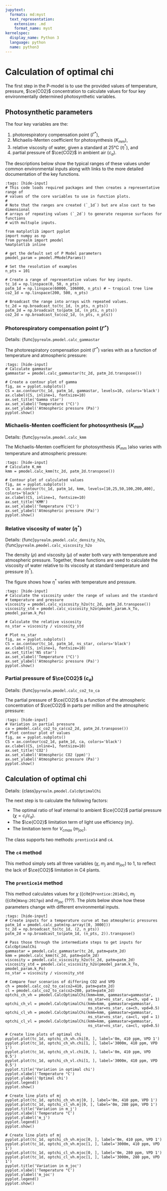 ```yaml
---
jupytext:
  formats: md:myst
  text_representation:
    extension: .md
    format_name: myst
kernelspec:
  display_name: Python 3
  language: python
  name: python3
---
```


# Calculation of optimal chi

The first step in the P-model is to use the provided values of temperature,
pressure, $\ce{CO2}$ concentration to calculate values for four key
environmentally determined photosynthetic variables.

## Photosynthetic parameters

The four key variables are the: 

1. photorespiratory compensation point ($\Gamma^*$),
2. Michaelis-Menten coefficient for photosynthesis ($K_{mm}$),
3. relative viscosity of water, given a standard at 25°C ($\eta^*$), and
4. partial pressure of $\ce{CO2}$ in ambient air ($c_a$).

The descriptions below show the typical ranges of these values under common environmental inputs along with links to the more detailed documentation of the key functions.

```{code-cell} python
:tags: [hide-input]
# This code loads required packages and then creates a representative range of
# values of the core variables to use in function plots.
#
# Note that the ranges are created (`_1d`) but are also cast to two dimensional
# arrays of repeating values (`_2d`) to generate response surfaces for functions
# with multuple inputs.

from matplotlib import pyplot
import numpy as np
from pyrealm import pmodel
%matplotlib inline

# get the default set of P Model parameters
pmodel_param = pmodel.PModelParams()

# Set the resolution of examples
n_pts = 101

# Create a range of representative values for key inputs.
tc_1d = np.linspace(0, 50, n_pts)
patm_1d = np.linspace(60000, 106000, n_pts) # ~ tropical tree line
co2_1d = np.linspace(200, 500, n_pts)

# Broadcast the range into arrays with repeated values.
tc_2d = np.broadcast_to(tc_1d, (n_pts, n_pts))
patm_2d = np.broadcast_to(patm_1d, (n_pts, n_pts))
co2_2d = np.broadcast_to(co2_1d, (n_pts, n_pts))
```

### Photorespiratory compensation point ($\Gamma^*$)

Details: {func}`pyrealm.pmodel.calc_gammastar`

The photorespiratory compensation point ($\Gamma^*$) varies with as a function
of temperature and atmospheric pressure:

```{code-cell} python
:tags: [hide-input]
# Calculate gammastar
gammastar = pmodel.calc_gammastar(tc_2d, patm_2d.transpose())

# Create a contour plot of gamma
fig, ax = pyplot.subplots()
CS = ax.contour(tc_1d, patm_1d, gammastar, levels=10, colors='black')
ax.clabel(CS, inline=1, fontsize=10)
ax.set_title('Gamma star')
ax.set_xlabel('Temperature (°C)')
ax.set_ylabel('Atmospheric pressure (Pa)')
pyplot.show()
```

### Michaelis-Menten coefficient for photosynthesis ($K_{mm}$)

Details: {func}`pyrealm.pmodel.calc_kmm`

The Michaelis-Menten coefficient for photosynthesis ($K_{mm}$ )also varies with
temperature and atmospheric pressure:

```{code-cell} python
:tags: [hide-input]
# Calculate K_mm
kmm = pmodel.calc_kmm(tc_2d, patm_2d.transpose())

# Contour plot of calculated values
fig, ax = pyplot.subplots()
CS = ax.contour(tc_1d, patm_1d, kmm, levels=[10,25,50,100,200,400], colors='black')
ax.clabel(CS, inline=1, fontsize=10)
ax.set_title('KMM')
ax.set_xlabel('Temperature (°C)')
ax.set_ylabel('Atmospheric pressure (Pa)')
pyplot.show()
```

### Relative viscosity of water ($\eta^*$)

Details: {func}`pyrealm.pmodel.calc_density_h2o`, {func}`pyrealm.pmodel.calc_viscosity_h2o`

The density ($\rho$) and viscosity ($\mu$) of water both vary with temperature
and atmospheric pressure. Together, these functions are used to calculate the
viscosity of water relative to its viscosity at standard temperature and
pressure ($\eta^*$).

The figure shows how $\eta^*$ varies with temperature and pressure.

```{code-cell} python
:tags: [hide-input]
# Calculate the viscosity under the range of values and the standard 
# temperature and pressure
viscosity = pmodel.calc_viscosity_h2o(tc_2d, patm_2d.transpose())
viscosity_std = pmodel.calc_viscosity_h2o(pmodel_param.k_To, pmodel_param.k_Po)

# Calculate the relative viscosity
ns_star = viscosity / viscosity_std

# Plot ns_star
fig, ax = pyplot.subplots()
CS = ax.contour(tc_1d, patm_1d, ns_star, colors='black')
ax.clabel(CS, inline=1, fontsize=10)
ax.set_title('NS star')
ax.set_xlabel('Temperature (°C)')
ax.set_ylabel('Atmospheric pressure (Pa)')
pyplot.show()
```

### Partial pressure of $\ce{CO2}$ ($c_a$)

Details: {func}`pyrealm.pmodel.calc_co2_to_ca`

The partial pressure of $\ce{CO2}$ is a function of the atmospheric concentration of $\ce{CO2}$ in parts per million and the atmospheric pressure: 

```{code-cell} python
:tags: [hide-input]
# Variation in partial pressure
ca = pmodel.calc_co2_to_ca(co2_2d, patm_2d.transpose())
# Plot contour plot of values
fig, ax = pyplot.subplots()
CS = ax.contour(co2_1d, patm_1d, ca, colors='black')
ax.clabel(CS, inline=1, fontsize=10)
ax.set_title('CO2')
ax.set_xlabel('Atmospheric CO2 (ppm)')
ax.set_ylabel('Atmospheric pressure (Pa)')
pyplot.show()
```

## Calculation of optimal chi

Details: {class}`pyrealm.pmodel.CalcOptimalChi`

The next step is to calculate the following factors:

- The optimal ratio of leaf internal to ambient $\ce{CO2}$ partial
  pressure ($\chi = c_i/c_a$).
- The $\ce{CO2}$ limitation term of light use efficiency ($m_j$).
- The limitation term for $V_{cmax}$ ($m_{joc}$). 

The class supports two methods: `prentice14` and `c4`. 

### The `c4` method

This method simply sets all three variables ($\chi$, $m_j$ and $m_{joc}$) to 1,
to reflect the lack of $\ce{CO2}$ limitation in C4 plants.

### The `prentice14` method

This method calculates values for $\chi$ ({cite}`Prentice:2014bc`),  $m_j$
({cite}`Wang:2017go`) and $m_{joc}$ (???). The plots below show how these
parameters change with different environmental inputs.


```{code-cell} python
:tags: [hide-input]
# Create inputs for a temperature curve at two atmospheric pressures
patm_1d = pmodel.calc_patm(np.array([0, 3000]))
tc_2d = np.broadcast_to(tc_1d, (2, n_pts))
patm_2d = np.broadcast_to(patm_1d, (n_pts, 2)).transpose()

# Pass those through the intermediate steps to get inputs for CalcOptimalChi
gammastar = pmodel.calc_gammastar(tc_2d, patm=patm_2d)
kmm = pmodel.calc_kmm(tc_2d, patm=patm_2d)
viscosity = pmodel.calc_viscosity_h2o(tc_2d, patm=patm_2d)
viscosity_std = pmodel.calc_viscosity_h2o(pmodel_param.k_To, pmodel_param.k_Po)
ns_star = viscosity / viscosity_std

# Compare four scenarios of differing CO2 and VPD
ch = pmodel.calc_co2_to_ca(co2=410, patm=patm_2d)
cl = pmodel.calc_co2_to_ca(co2=280, patm=patm_2d)
optchi_ch_vh = pmodel.CalcOptimalChi(kmm=kmm, gammastar=gammastar, 
                                     ns_star=ns_star, ca=ch, vpd = 1)
optchi_ch_vl = pmodel.CalcOptimalChi(kmm=kmm, gammastar=gammastar, 
                                     ns_star=ns_star, ca=ch, vpd=0.5)
optchi_cl_vh = pmodel.CalcOptimalChi(kmm=kmm, gammastar=gammastar, 
                                     ns_star=ns_star, ca=cl, vpd = 1)
optchi_cl_vl = pmodel.CalcOptimalChi(kmm=kmm, gammastar=gammastar, 
                                     ns_star=ns_star, ca=cl, vpd=0.5)

# Create line plots of optimal chi
pyplot.plot(tc_1d, optchi_ch_vh.chi[0, ], label='0m, 410 ppm, VPD 1')
pyplot.plot(tc_1d, optchi_ch_vh.chi[1, ], label='3000m, 410 ppm, VPD 1')
pyplot.plot(tc_1d, optchi_ch_vl.chi[0, ], label='0m, 410 ppm, VPD 0.5')
pyplot.plot(tc_1d, optchi_ch_vl.chi[1, ], label='3000m, 410 ppm, VPD 0.5')
pyplot.title('Variation in optimal chi')
pyplot.xlabel('Temperature °C')
pyplot.ylabel('Optimal chi')
pyplot.legend()
pyplot.show()

# Create line plots of mj
pyplot.plot(tc_1d, optchi_ch_vh.mj[0, ], label='0m, 410 ppm, VPD 1')
pyplot.plot(tc_1d, optchi_cl_vh.mj[0, ], label='0m, 280 ppm, VPD 1')
pyplot.title('Variation in m_j')
pyplot.xlabel('Temperature °C')
pyplot.ylabel('m_j')
pyplot.legend()
pyplot.show()

# Create line plots of mj
pyplot.plot(tc_1d, optchi_ch_vh.mjoc[0, ], label='0m, 410 ppm, VPD 1')
pyplot.plot(tc_1d, optchi_ch_vh.mjoc[1, ], label='3000m, 410 ppm, VPD 1')
pyplot.plot(tc_1d, optchi_cl_vh.mjoc[0, ], label='0m, 280 ppm, VPD 1')
pyplot.plot(tc_1d, optchi_cl_vh.mjoc[1, ], label='3000m, 280 ppm, VPD 1')
pyplot.title('Variation in m_joc')
pyplot.xlabel('Temperature °C')
pyplot.ylabel('m_joc')
pyplot.legend()
pyplot.show()

```






